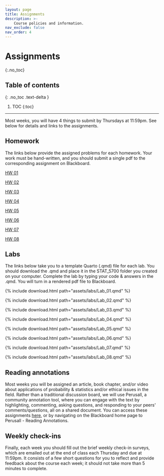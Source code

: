 ```yaml
---
layout: page
title: Assignments
description: >-
    Course policies and information.
nav_exclude: false
nav_order: 4
---
```


# Assignments
{:.no_toc}

## Table of contents
{: .no_toc .text-delta }

1. TOC
{:toc}

---

Most weeks, you will have 4 things to submit by Thursdays at 11:59pm. See below for details and links to the assignments. 

## Homework

The links below provide the assigned problems for each homework. Your work must be hand-written, and you should submit a single pdf to the corresponding assignment on Blackboard.

[HW 01](https://kgfitzgerald.github.io/stat-5700/assets/homework/HW_01.pdf)

[HW 02](https://kgfitzgerald.github.io/stat-5700/assets/homework/HW_02.pdf)

[HW 03](https://kgfitzgerald.github.io/stat-5700/assets/homework/HW_03.pdf)

[HW 04](https://kgfitzgerald.github.io/stat-5700/assets/homework/HW_04.pdf)

[HW 05](https://kgfitzgerald.github.io/stat-5700/assets/homework/HW_05.pdf)

[HW 06](https://kgfitzgerald.github.io/stat-5700/assets/homework/HW_06.pdf)

[HW 07](https://kgfitzgerald.github.io/stat-5700/assets/homework/HW_07.pdf)

[HW 08](https://kgfitzgerald.github.io/stat-5700/assets/homework/HW_08.pdf)

## Labs

The links below take you to a template Quarto (.qmd) file for each lab. You should download the .qmd and place it in the STAT_5700 folder you created on your computer. Complete the lab by typing your code & answers in the .qmd. You will turn in a rendered pdf file to Blackboard. 


{% include download.html path="assets/labs/Lab_01.qmd" %}

{% include download.html path="assets/labs/Lab_02.qmd" %}

{% include download.html path="assets/labs/Lab_03.qmd" %}

{% include download.html path="assets/labs/Lab_04.qmd" %}

{% include download.html path="assets/labs/Lab_05.qmd" %}

{% include download.html path="assets/labs/Lab_06.qmd" %}

{% include download.html path="assets/labs/Lab_07.qmd" %}

{% include download.html path="assets/labs/Lab_08.qmd" %}


## Reading annotations

Most weeks you will be assigned an article, book chapter, and/or video about applications of probability & statistics and/or ethical issues in the field. Rather than a traditional discussion board, we will use Perusall, a community annotation tool, where you can engage with the text by highlighting, commenting, asking questions, and responding to your peers' comments/questions, all on a shared document. You can access these assignments [here](https://elearning.villanova.edu/webapps/blackboard/content/listContent.jsp?course_id=_182880_1&content_id=_5566839_1), or by navigating on the Blackboard home page to Perusall - Reading Annotations. 

## Weekly check-ins

Finally, each week you should fill out the brief weekly check-in surveys, which are emailed out at the end of class each Thursday and due at 11:59pm. It consists of a few short questions for you to reflect and provide feedback about the course each week; it should not take more than 5 minutes to complete. 

